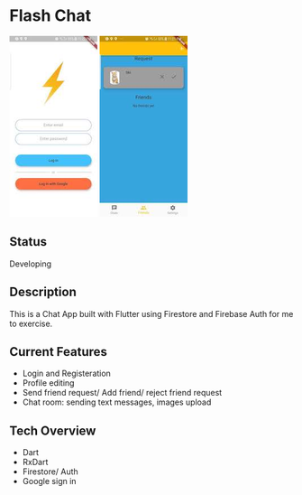 
# Flash Chat
![Image](images/login.jpg)
![Image](images/friend_requests.jpg)

## Status
Developing

## Description
This is a Chat App built with Flutter using Firestore and Firebase Auth for me to exercise.


## Current Features
- Login and Registeration
- Profile editing
- Send friend request/ Add friend/ reject friend request
- Chat room: sending text messages, images upload

## Tech Overview
- Dart
- RxDart
- Firestore/ Auth
- Google sign in
